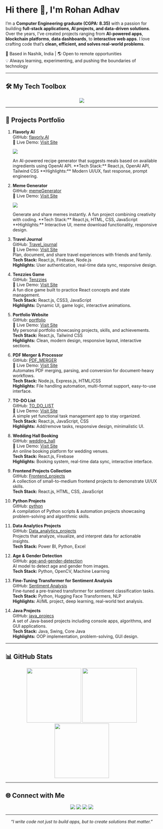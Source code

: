 # Hi there 👋, I'm Rohan Adhav

I’m a **Computer Engineering graduate (CGPA: 8.35)** with a passion for building **full-stack applications, AI projects, and data-driven solutions**.  
Over the years, I’ve created projects ranging from **AI-powered apps**, **blockchain platforms**, **data dashboards**, to **interactive web apps**. I love crafting code that’s **clean, efficient, and solves real-world problems**.

📍 Based in Nashik, India | 🌎 Open to remote opportunities  
💡 Always learning, experimenting, and pushing the boundaries of technology

---

## 🛠 My Tech Toolbox
<p align="center">
<img src="https://skillicons.dev/icons?i=react,nodejs,python,java,cs,html,css,js,bootstrap,tailwind,mongodb,mysql,firebase,git,powershell" />
</p>

---

## 🚀 Projects Portfolio

1. **Flavorly AI**  
   GitHub: [flavorly.AI](https://github.com/Rohan-Adhav/flavorly.AI.git)  
   🔗 Live Demo: [Visit Site](https://flavorly-ai-rohan.vercel.app/)  
   <p align="justify">
   <img src="https://readme-typing-svg.herokuapp.com?font=Fira+Code&size=20&duration=3000&pause=1000&color=00AAFF&center=true&width=600&lines=AI-powered+recipe+generator+with+prompt+engineering" />
   </p>
   An AI-powered recipe generator that suggests meals based on available ingredients using OpenAI API.  
   **Tech Stack:** React.js, OpenAI API, Tailwind CSS  
   **Highlights:** Modern UI/UX, fast response, prompt engineering.

2. **Meme Generator**  
   GitHub: [memeGenerator](https://github.com/Rohan-Adhav/memeGenerator.git)  
   🔗 Live Demo: [Visit Site](https://meme-generator-rohan.vercel.app/)  
   <p align="justify">
   <img src="https://readme-typing-svg.herokuapp.com?font=Fira+Code&size=20&duration=3000&pause=1000&color=FFAA00&center=true&width=600&lines=Interactive+meme+creation+and+sharing" />
   </p>
   Generate and share memes instantly. A fun project combining creativity with coding.  
   **Tech Stack:** React.js, HTML, CSS, JavaScript  
   **Highlights:** Interactive UI, meme download functionality, responsive design.

3. **Travel Journal**  
   GitHub: [Travel_journal](https://github.com/Rohan-Adhav/Travel_journal.git)  
   🔗 Live Demo: [Visit Site](https://travel-journal-rohan.vercel.app/)  
   Plan, document, and share travel experiences with friends and family.  
   **Tech Stack:** React.js, Firebase, Node.js  
   **Highlights:** User authentication, real-time data sync, responsive design.

4. **Tenzzies Game**  
   GitHub: [Tenzzies](https://github.com/Rohan-Adhav/Tenzzies.git)  
   🔗 Live Demo: [Visit Site](https://tenzzies-rohan.vercel.app/)  
   A fun dice game built to practice React concepts and state management.  
   **Tech Stack:** React.js, CSS3, JavaScript  
   **Highlights:** Dynamic UI, game logic, interactive animations.

5. **Portfolio Website**  
   GitHub: [portfolio](https://github.com/Rohan-Adhav/portfolio.git)  
   🔗 Live Demo: [Visit Site](https://rohan-adhav-portfolio.vercel.app/)  
   My personal portfolio showcasing projects, skills, and achievements.  
   **Tech Stack:** React.js, Tailwind CSS  
   **Highlights:** Clean, modern design, responsive layout, interactive sections.

6. **PDF Merger & Processor**  
   GitHub: [PDF_MERGER](https://github.com/Rohan-Adhav/PDF_MERGER)  
   🔗 Live Demo: [Visit Site](https://pdf-merger-gl7y.onrender.com/)  
   Automates PDF merging, parsing, and conversion for document-heavy workflows.  
   **Tech Stack:** Node.js, Express.js, HTML/CSS  
   **Highlights:** File handling automation, multi-format support, easy-to-use interface.

7. **TO-DO List**  
   GitHub: [TO_DO_LIST](https://github.com/Rohan-Adhav/TO_DO_LIST.git)  
   🔗 Live Demo: [Visit Site](https://to-do-list-rohan.vercel.app/)  
   A simple yet functional task management app to stay organized.  
   **Tech Stack:** React.js, JavaScript, CSS  
   **Highlights:** Add/remove tasks, responsive design, minimalistic UI.

8. **Wedding Hall Booking**  
   GitHub: [wedding_hall](https://github.com/Rohan-Adhav/wedding_hall.git)  
   🔗 Live Demo: [Visit Site](https://to-do-list-rohan.vercel.app/)  
   An online booking platform for wedding venues.  
   **Tech Stack:** React.js, Firebase  
   **Highlights:** Booking system, real-time data sync, interactive interface.

9. **Frontend Projects Collection**  
   GitHub: [Frontend_projects](https://github.com/Rohan-Adhav/Frontend_projects.git)  
   A collection of small-to-medium frontend projects to demonstrate UI/UX skills.  
   **Tech Stack:** React.js, HTML, CSS, JavaScript

10. **Python Projects**  
    GitHub: [python](https://github.com/Rohan-Adhav/python.git)  
    A compilation of Python scripts & automation projects showcasing problem-solving and algorithmic skills.

11. **Data Analytics Projects**  
    GitHub: [Data_analytics_projects](https://github.com/Rohan-Adhav/Data_analytics_projects.git)  
    Projects that analyze, visualize, and interpret data for actionable insights.  
    **Tech Stack:** Power BI, Python, Excel

12. **Age & Gender Detection**  
    GitHub: [age-and-gender-detection](https://github.com/Rohan-Adhav/age-and-gender-detection.git)  
    AI model to detect age and gender from images.  
    **Tech Stack:** Python, OpenCV, Machine Learning

13. **Fine-Tuning Transformer for Sentiment Analysis**  
    GitHub: [Sentiment Analysis](https://github.com/Rohan-Adhav/Fine-Tuning-a-Pretrained-Transformer-for-sentiment-analysis.git)  
    Fine-tuned a pre-trained transformer for sentiment classification tasks.  
    **Tech Stack:** Python, Hugging Face Transformers, NLP  
    **Highlights:** AI/ML project, deep learning, real-world text analysis.

14. **Java Projects**  
    GitHub: [java_projecs](https://github.com/Rohan-Adhav/java_projecs.git)  
    A set of Java-based projects including console apps, algorithms, and GUI applications.  
    **Tech Stack:** Java, Swing, Core Java  
    **Highlights:** OOP implementation, problem-solving, GUI design.

---

## 📊 GitHub Stats
<p align="center">
<img src="https://github-readme-stats.vercel.app/api?username=Rohan-Adhav&show_icons=true&theme=radical" height="180em" />
<img src="https://github-readme-streak-stats.herokuapp.com/?user=Rohan-Adhav&theme=radical" height="180em" />
<img src="https://github-readme-stats.vercel.app/api/top-langs/?username=Rohan-Adhav&layout=compact&theme=radical" height="180em" />
</p>

---

## 🌐 Connect with Me
<p align="center">
<a href="https://www.linkedin.com/in/rohan-adhav-s15111115"><img src="https://skillicons.dev/icons?i=linkedin" /></a>
<a href="https://mail.google.com/mail/?view=cm&to=rohanadhav78@gmail.com"><img src="https://skillicons.dev/icons?i=gmail" /></a>
<a href="https://github.com/Rohan-Adhav"><img src="https://skillicons.dev/icons?i=github" /></a>
<a href="https://rohan-adhav-portfolio.vercel.app/"><img src="https://skillicons.dev/icons?i=vercel" /></a>
</p>

---

<p align="center">
<i>“I write code not just to build apps, but to create solutions that matter.”</i>
</p>
